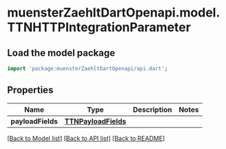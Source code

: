 # muensterZaehltDartOpenapi.model.TTNHTTPIntegrationParameter

## Load the model package
```dart
import 'package:muensterZaehltDartOpenapi/api.dart';
```

## Properties
Name | Type | Description | Notes
------------ | ------------- | ------------- | -------------
**payloadFields** | [**TTNPayloadFields**](TTNPayloadFields.md) |  | 

[[Back to Model list]](../README.md#documentation-for-models) [[Back to API list]](../README.md#documentation-for-api-endpoints) [[Back to README]](../README.md)


